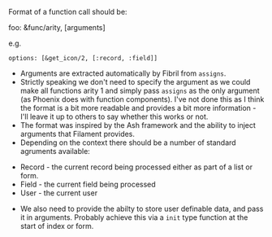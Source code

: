 Format of a function call should be:

foo: &func/arity, [arguments]

e.g.

```
options: [&get_icon/2, [:record, :field]]
```

* Arguments are extracted automatically by Fibril from `assigns`. 
* Strictly speaking we don't need to specify the argument as we could make all functions arity 1 and simply pass `assigns` as the only argument (as Phoenix does with function components). I've not done this as I think the format is a bit more readable and provides a bit more information - I'll leave it up to others to say whether this works or not.
* The format was inspired by the Ash framework and the ability to inject arguments that Filament provides.
* Depending on the context there should be a number of standard agruments available:

- Record - the current record being processed either as part of a list or form.
- Field - the current field being processed
- User - the current user

* We also need to provide the abilty to store user definable data, and pass it in arguments. Probably achieve this via a `init` type function at the start of index or form.

